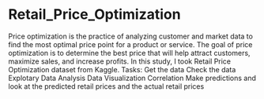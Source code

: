# Retail_Price_Optimization

Price optimization is the practice of analyzing customer and market data to find the most optimal price point for a product or service. The goal of price optimization is to determine the best price that will help attract customers, maximize sales, and increase profits.
In this study, I took Retail Price Optimization dataset from Kaggle.
Tasks:
  Get the data
  Check the data
  Explotary Data Analysis
  Data Visualization
  Correlation
  Make predictions and look at the predicted retail prices and the actual retail prices
